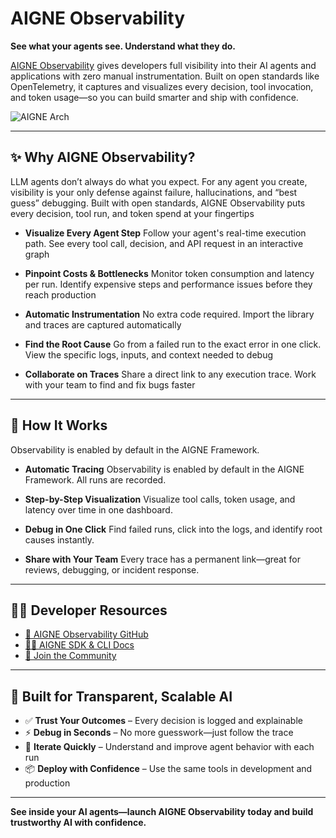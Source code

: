 # AIGNE Observability

**See what your agents see. Understand what they do.**

[AIGNE Observability](https://www.aigne.io/observability) gives developers full visibility into their AI agents and applications with zero manual instrumentation. Built on open standards like OpenTelemetry, it captures and visualizes every decision, tool invocation, and token usage—so you can build smarter and ship with confidence.

<picture>
  <source srcset="https://raw.githubusercontent.com/AIGNE-io/aigne-framework/main/assets/aigne-observability-dark.png" media="(prefers-color-scheme: dark)">
  <source srcset="https://raw.githubusercontent.com/AIGNE-io/aigne-framework/main/assets/aigne-observability.png" media="(prefers-color-scheme: light)">
  <img src="https://raw.githubusercontent.com/AIGNE-io/aigne-framework/main/aigne-observability.png" alt="AIGNE Arch" />
</picture>

---

## ✨ Why AIGNE Observability?

LLM agents don’t always do what you expect. For any agent you create, visibility is your only defense against failure, hallucinations, and “best guess” debugging. Built with open standards, AIGNE Observability puts every decision, tool run, and token spend at your fingertips

- **Visualize Every Agent Step**
  Follow your agent's real-time execution path. See every tool call, decision, and API request in an interactive graph

- **Pinpoint Costs & Bottlenecks**
  Monitor token consumption and latency per run. Identify expensive steps and performance issues before they reach production

- **Automatic Instrumentation**
  No extra code required. Import the library and traces are captured automatically

- **Find the Root Cause**
  Go from a failed run to the exact error in one click. View the specific logs, inputs, and context needed to debug

- **Collaborate on Traces**
  Share a direct link to any execution trace. Work with your team to find and fix bugs faster

---

## 🧪 How It Works

Observability is enabled by default in the AIGNE Framework.

- **Automatic Tracing**
  Observability is enabled by default in the AIGNE Framework. All runs are recorded.

- **Step-by-Step Visualization**
  Visualize tool calls, token usage, and latency over time in one dashboard.

- **Debug in One Click**
  Find failed runs, click into the logs, and identify root causes instantly.

- **Share with Your Team**
  Every trace has a permanent link—great for reviews, debugging, or incident response.

---

## 🧑‍💻 Developer Resources

- [📘 AIGNE Observability GitHub](https://github.com/AIGNE-io/aigne-framework/tree/main/observability)
- [🧑‍💻 AIGNE SDK & CLI Docs](https://www.arcblock.io/docs/aigne-framework)
- [💬 Join the Community](https://www.aigne.io/observability)

---

## 🔐 Built for Transparent, Scalable AI

- ✅ **Trust Your Outcomes** – Every decision is logged and explainable
- ⚡ **Debug in Seconds** – No more guesswork—just follow the trace
- 🔁 **Iterate Quickly** – Understand and improve agent behavior with each run
- 📦 **Deploy with Confidence** – Use the same tools in development and production

---

**See inside your AI agents—launch AIGNE Observability today and build trustworthy AI with confidence.**
